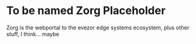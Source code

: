 # To be named Zorg Placeholder

Zorg is the webportal to the evezor edge systems ecosystem, plus other stuff, I think... maybe
